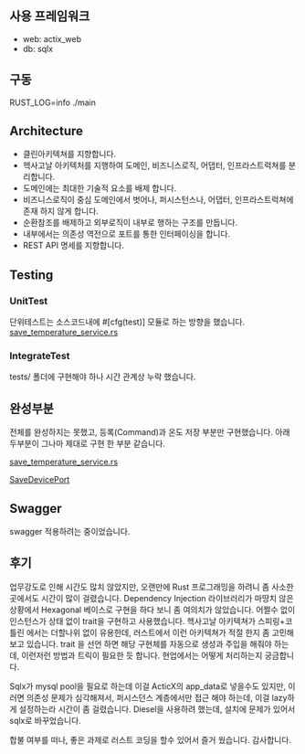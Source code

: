 
## 사용 프레임워크
* web: actix_web
* db: sqlx

## 구동
RUST_LOG=info ./main

## Architecture
* 클린아키텍쳐를 지향합니다.
* 헥사고날 아키텍처를 지행하여 도메인, 비즈니스로직, 어댑터, 인프라스트럭쳐를 분리합니다.
* 도메인에는 최대한 기술적 요소를 배제 합니다.
* 비즈니스로직이 중심 도메인에서 벗어나, 퍼시스턴스나, 어댑터, 인프라스트럭쳐에 존재 하지 않게 합니다.
* 순환참조를 배제하고 외부로직이 내부로 행하는 구조를 만듭니다.
* 내부에서는 의존성 역전으로 포트를 통한 인터페이싱을 합니다.
* REST API 명세를 지향합니다.


## Testing

### UnitTest
단위테스트는 소스코드내에 #[cfg(test)] 모듈로 하는 방향을 했습니다.
[save_temperature_service.rs](src/application/service/save_temperature_service.rs)

### IntegrateTest
tests/ 폴더에 구현해야 하나 시간 관계상 누락 했습니다.

## 완성부분
전체를 완성하지는 못했고, 등록(Command)과 온도 저장 부분만 구현했습니다.
아래 두부분이 그나마 제대로 구현 한 부분 같습니다. 

[save_temperature_service.rs](src/application/service/save_temperature_service.rs)

[SaveDevicePort](SaveDevicePort)


## Swagger
swagger 적용하려는 중이었습니다.

## 후기
업무강도로 인해 시간도 많치 않았지만, 오랜만에 Rust 프로그래밍을 하려니 좀 사소한 곳에서도 시간이 많이 걸렸습니다.
Dependency Injection 라이브러리가 마땅치 않은 상황에서 Hexagonal 베이스로 구현을 하다 보니 좀 여의치가 않았습니다.
어쩔수 없이 인스턴스가 상태 없이 trait을 구현하고 사용했습니다.
헥사고날 아키텍쳐가 스피링+코틀린 에서는 더할나위 없이 유용한데, 러스트에서 이런 아키텍쳐가 적절 한지 좀 고민해 보고 있습니다.
trait 을 선언 하면 해당 구현체를 자동으로 생성과 주입을 해줘야 하는데, 이런저런 방법과 트릭이 필요한 듯 합니다.
현업에서는 어떻게 처리하는지 궁금합니다.

Sqlx가 mysql pool을 필요로 하는데 이걸 ActicX의 app_data로 넣을수도 있지만, 이러면 
의존성 문제가 심각해져서, 퍼시스던스 계층에서만 접근 해야 하는데, 이걸 lazy하게 설정하는라 시간이 좀 걸렸습니다.
Diesel을 사용하려 했는데, 설치에 문제가 있어서 sqlx로 바꾸었습니다.

합불 여부를 떠나, 좋은 과제로 러스트 코딩을 할수 있어서 즐거 웠습니다.
감사합니다.